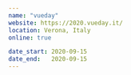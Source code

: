 ```yaml
---
name: "vueday"
website: https://2020.vueday.it/
location: Verona, Italy
online: true

date_start: 2020-09-15
date_end:   2020-09-15
---
```

